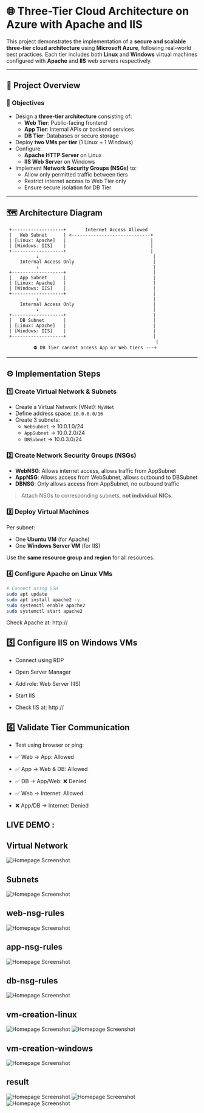 # 🌐 Three-Tier Cloud Architecture on Azure with Apache and IIS

This project demonstrates the implementation of a **secure and scalable three-tier cloud architecture** using **Microsoft Azure**, following real-world best practices. Each tier includes both **Linux** and **Windows** virtual machines configured with **Apache** and **IIS** web servers respectively.

---

## 📁 Project Overview

### 📌 Objectives

- Design a **three-tier architecture** consisting of:
  - **Web Tier**: Public-facing frontend
  - **App Tier**: Internal APIs or backend services
  - **DB Tier**: Databases or secure storage
- Deploy **two VMs per tier** (1 Linux + 1 Windows)
- Configure:
  - **Apache HTTP Server** on Linux
  - **IIS Web Server** on Windows
- Implement **Network Security Groups (NSGs)** to:
  - Allow only permitted traffic between tiers
  - Restrict internet access to Web Tier only
  - Ensure secure isolation for DB Tier

---

## 🗺️ Architecture Diagram

     +-------------------+       Internet Access Allowed
     |   Web Subnet      | <-----------------------------+
     | [Linux: Apache]   |                               |
     | [Windows: IIS]    |                               |
     +-------------------+                               |
               ↓                                          |
         Internal Access Only                             |
               ↓                                          |
     +-------------------+                                |
     |   App Subnet      |                                |
     | [Linux: Apache]   |                                |
     | [Windows: IIS]    |                                |
     +-------------------+                                |
               ↓                                          |
         Internal Access Only                             |
               ↓                                          |
     +-------------------+                                |
     |   DB Subnet       |                                |
     | [Linux: Apache]   |                                |
     | [Windows: IIS]    |                                |
     +-------------------+                                |
                                                           |
              ⛔ DB Tier cannot access App or Web tiers ---+

---

## ⚙️ Implementation Steps

### 1️⃣ Create Virtual Network & Subnets

- Create a Virtual Network (VNet): `MyVNet`
- Define address space: `10.0.0.0/16`
- Create 3 subnets:
  - `WebSubnet` → 10.0.1.0/24
  - `AppSubnet` → 10.0.2.0/24
  - `DBSubnet`  → 10.0.3.0/24

### 2️⃣ Create Network Security Groups (NSGs)

- **WebNSG**: Allows internet access, allows traffic from AppSubnet
- **AppNSG**: Allows access from WebSubnet, allows outbound to DBSubnet
- **DBNSG**: Only allows access from AppSubnet, no outbound traffic

> Attach NSGs to corresponding subnets, **not individual NICs**.

### 3️⃣ Deploy Virtual Machines

Per subnet:
- One **Ubuntu VM** (for Apache)
- One **Windows Server VM** (for IIS)

Use the **same resource group and region** for all resources.

### 4️⃣ Configure Apache on Linux VMs

```bash
# Connect using SSH
sudo apt update
sudo apt install apache2 -y
sudo systemctl enable apache2
sudo systemctl start apache2
```

Check Apache at: http://<Public-IP-of-Web-Linux-VM>

## 5️⃣ Configure IIS on Windows VMs
- Connect using RDP

- Open Server Manager

- Add role: Web Server (IIS)

- Start IIS

- Check IIS at: http://<Public-IP-of-Web-Windows-VM>

## 6️⃣ Validate Tier Communication
- Test using browser or ping:

- ✅ Web → App: Allowed

- ✅ App → Web & DB: Allowed

- ✅ DB → App/Web: ❌ Denied

- ✅ Web → Internet: Allowed

- ❌ App/DB → Internet: Denied


## LIVE DEMO : 
## Virtual Network 
![Homepage Screenshot](assets/Screenshot%202025-07-04%20141403.png)
## Subnets
![Homepage Screenshot](assets/Screenshot%202025-07-04%20141438.png)
## web-nsg-rules
![Homepage Screenshot](assets/Screenshot%202025-07-04%20141504.png)
## app-nsg-rules
![Homepage Screenshot](assets/Screenshot%202025-07-04%20141539.png)
## db-nsg-rules
![Homepage Screenshot](assets/Screenshot%202025-07-04%20141519.png)
## vm-creation-linux
![Homepage Screenshot](assets/Screenshot%202025-07-04%20141611.png)
![Homepage Screenshot](assets/Screenshot%202025-07-04%20141632.png)
## vm-creation-windows
![Homepage Screenshot](assets/Screenshot%202025-07-04%20141641.png)
## result
![Homepage Screenshot](assets/Screenshot%202025-07-04%20131335.png)
![Homepage Screenshot](assets/Screenshot%202025-07-04%20132916.png)
![Homepage Screenshot](assets/Screenshot%202025-07-04%20133006.png)

